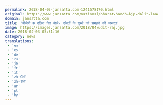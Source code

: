 ```yaml
---
permalink: 2018-04-03-jansatta.com-1241578170.html
original: https://www.jansatta.com/national/bharat-bandh-bjp-dalit-leader-udit-raj-said-dalits-are-in-anger-needs-to-understand/619992/
domain: jansatta.com
title: 'बीजेपी के दलित नेता बोले- दलितों के गुस्से को समझने की जरूरत'
image: https://images.jansatta.com/2018/04/udit-raj.jpg
date: 2018-04-03 05:31:16
category: news
translations: 
 - 'en'
 - 'es'
 - 'de'
 - 'ru'
 - 'ja'
 - 'fr'
 - 'it'
 - 'zh-CN'
 - 'zh-TW'
 - 'ar'
 - 'pt'
 - 'hy'
---
```


